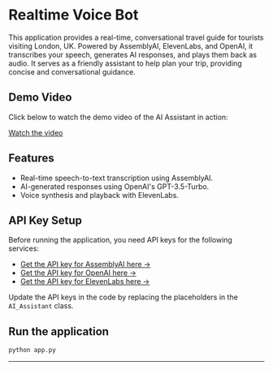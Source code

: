# Realtime Voice Bot

This application provides a real-time, conversational travel guide for tourists visiting London, UK. Powered by AssemblyAI, ElevenLabs, and OpenAI, it transcribes your speech, generates AI responses, and plays them back as audio. It serves as a friendly assistant to help plan your trip, providing concise and conversational guidance.

## Demo Video

Click below to watch the demo video of the AI Assistant in action:

[Watch the video](Voicebot%20video.MP4)

## Features
- Real-time speech-to-text transcription using AssemblyAI.
- AI-generated responses using OpenAI's GPT-3.5-Turbo.
- Voice synthesis and playback with ElevenLabs.

## API Key Setup
Before running the application, you need API keys for the following services:

- [Get the API key for AssemblyAI here →](https://www.assemblyai.com/dashboard/signup)
- [Get the API key for OpenAI here →](https://platform.openai.com/api-keys)
- [Get the API key for ElevenLabs here →](https://elevenlabs.io/app/sign-in)

Update the API keys in the code by replacing the placeholders in the `AI_Assistant` class.

## Run the application

```bash
python app.py
```
---


